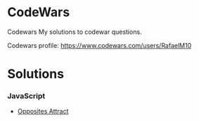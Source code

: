 # CodeWars

Codewars
My solutions to codewar questions.

Codewars profile: https://www.codewars.com/users/RafaelM10

# Solutions
 ### JavaScript

  - [Opposites Attract](https://github.com/RafaelM10/CodeWars/blob/main/javascript/loveFunc.md) 
